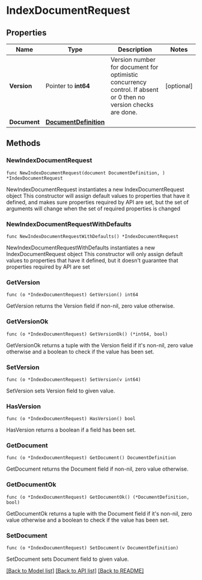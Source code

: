 # IndexDocumentRequest

## Properties

Name | Type | Description | Notes
------------ | ------------- | ------------- | -------------
**Version** | Pointer to **int64** | Version number for document for optimistic concurrency control. If absent or 0 then no version checks are done. | [optional] 
**Document** | [**DocumentDefinition**](DocumentDefinition.md) |  | 

## Methods

### NewIndexDocumentRequest

`func NewIndexDocumentRequest(document DocumentDefinition, ) *IndexDocumentRequest`

NewIndexDocumentRequest instantiates a new IndexDocumentRequest object
This constructor will assign default values to properties that have it defined,
and makes sure properties required by API are set, but the set of arguments
will change when the set of required properties is changed

### NewIndexDocumentRequestWithDefaults

`func NewIndexDocumentRequestWithDefaults() *IndexDocumentRequest`

NewIndexDocumentRequestWithDefaults instantiates a new IndexDocumentRequest object
This constructor will only assign default values to properties that have it defined,
but it doesn't guarantee that properties required by API are set

### GetVersion

`func (o *IndexDocumentRequest) GetVersion() int64`

GetVersion returns the Version field if non-nil, zero value otherwise.

### GetVersionOk

`func (o *IndexDocumentRequest) GetVersionOk() (*int64, bool)`

GetVersionOk returns a tuple with the Version field if it's non-nil, zero value otherwise
and a boolean to check if the value has been set.

### SetVersion

`func (o *IndexDocumentRequest) SetVersion(v int64)`

SetVersion sets Version field to given value.

### HasVersion

`func (o *IndexDocumentRequest) HasVersion() bool`

HasVersion returns a boolean if a field has been set.

### GetDocument

`func (o *IndexDocumentRequest) GetDocument() DocumentDefinition`

GetDocument returns the Document field if non-nil, zero value otherwise.

### GetDocumentOk

`func (o *IndexDocumentRequest) GetDocumentOk() (*DocumentDefinition, bool)`

GetDocumentOk returns a tuple with the Document field if it's non-nil, zero value otherwise
and a boolean to check if the value has been set.

### SetDocument

`func (o *IndexDocumentRequest) SetDocument(v DocumentDefinition)`

SetDocument sets Document field to given value.



[[Back to Model list]](../README.md#documentation-for-models) [[Back to API list]](../README.md#documentation-for-api-endpoints) [[Back to README]](../README.md)


